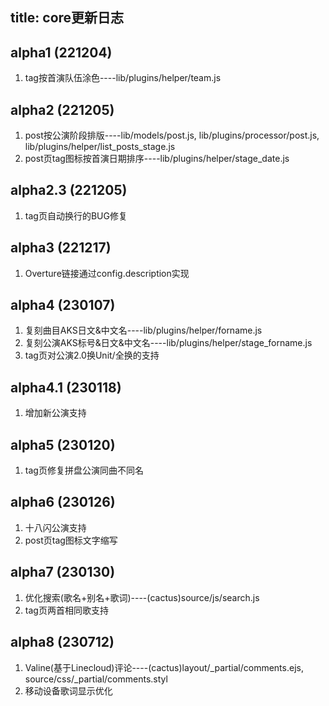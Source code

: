 title: core更新日志
---
## alpha1 (221204)

1. tag按首演队伍涂色----lib/plugins/helper/team.js

## alpha2 (221205)

1. post按公演阶段排版----lib/models/post.js, lib/plugins/processor/post.js, lib/plugins/helper/list_posts_stage.js
2. post页tag图标按首演日期排序----lib/plugins/helper/stage_date.js

## alpha2.3 (221205)

1. tag页自动换行的BUG修复

## alpha3 (221217)

1. Overture链接通过config.description实现

## alpha4 (230107)

1. 复刻曲目AKS日文&中文名----lib/plugins/helper/forname.js
2. 复刻公演AKS标号&日文&中文名----lib/plugins/helper/stage_forname.js
3. tag页对公演2.0换Unit/全换的支持

## alpha4.1 (230118)

1. 增加新公演支持

## alpha5 (230120)

1. tag页修复拼盘公演同曲不同名

## alpha6 (230126)

1. 十八闪公演支持
2. post页tag图标文字缩写

## alpha7 (230130)

1. 优化搜索(歌名+别名+歌词)----(cactus)source/js/search.js
2. tag页两首相同歌支持

## alpha8 (230712)

1. Valine(基于Linecloud)评论----(cactus)layout/_partial/comments.ejs, source/css/_partial/comments.styl
2. 移动设备歌词显示优化